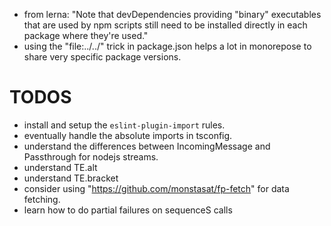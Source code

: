 - from lerna: "Note that devDependencies providing "binary" executables that are used by npm scripts still need to be installed directly in each package where they're used."
- using the "file:../../" trick in package.json helps a lot in monorepose to share very specific package versions.

# TODOS

- install and setup the `eslint-plugin-import` rules.
- eventually handle the absolute imports in tsconfig.
- understand the differences between IncomingMessage and Passthrough for nodejs streams.
- understand TE.alt
- understand TE.bracket
- consider using "https://github.com/monstasat/fp-fetch" for data fetching.
- learn how to do partial failures on sequenceS calls
